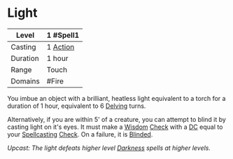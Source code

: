 # Light

| Level     | 1 #Spell1                                        |
| --------- | ------------------------------------------------ |
| Casting   | 1 [Action](../../../../Game%20Procedures/Action.md) |
| Duration  | 1 hour                                           |
| Range     | Touch                                            |
| Domains   | #Fire                                            |

You imbue an object with a brilliant, heatless light equivalent to a torch for a duration of 1 hour, equivalent to 6 [Delving](../../../../Game%20Procedures/Delving.md) turns.

Alternatively, if you are within 5' of a creature, you can attempt to blind it by casting light on it's eyes. It must make a [Wisdom](../../../../Player%20Characters/Chosen%20Statistics/Wisdom.md) [Check](../../../../Game%20Procedures/Check.md) with a [DC](../../../../Game%20Procedures/DC.md) equal to your [Spellcasting](../../../Spellcasting.md) [Check](../../../../Game%20Procedures/Check.md). On a failure, it is [Blinded](../../../../Conditions/Blinded.md).

*Upcast: The light defeats higher level [Darkness](../Level%202/Darkness.md) spells at higher levels.*